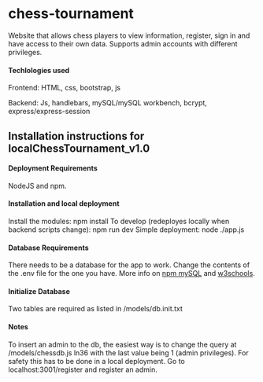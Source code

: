# chess-tournament
 Website that allows chess players to view information, register, sign in and have access to their own data. Supports admin accounts with different privileges.
 
#### Techlologies used
Frontend:
HTML, css, bootstrap, js

Backend:
Js, handlebars, mySQL/mySQL workbench, bcrypt, express/express-session
 
## Installation instructions for localChessTournament_v1.0

#### Deployment Requirements

NodeJS and npm.

#### Installation and local deployment

Install the modules:
npm install
To develop (redeployes locally when backend scripts change):
npm run dev
Simple deployment:
node ./app.js

#### Database Requirements

There needs to be a database for the app to work. Change the contents of the .env file for the one you have.
More info on [npm mySQL](https://www.npmjs.com/package/mysql) and [w3schools](https://www.w3schools.com/nodejs/nodejs_mysql.asp).

#### Initialize Database

Two tables are required as listed in /models/db.init.txt

#### Notes
To insert an admin to the db, the easiest way is to change the query at /models/chessdb.js ln36 with the last value being 1 (admin privileges).
For safety this has to be done in a local deployment. Go to localhost:3001/register and register an admin.
